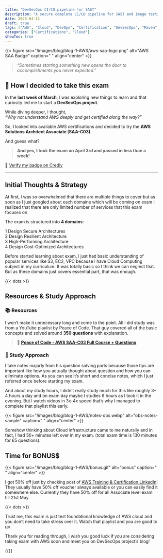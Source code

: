 ```yaml
---
title: "DevSecOps CI/CD pipeline for SAST"
description: "A secure complete CI/CD pipeline for SAST and image testing"
date: 2025-04-11
draft: true
tags: ["AWS", "Cloud", "DevOps", "Certification", "DevSecOps", "Maven", "JACOCO", "OWASP ZAP", "SonarQube", "Docker", "Trivy", "Jenkins", "ArgoCD", "K8s", "Kubernetes", "YML", "Gitlab", "SAST", "SCA", "testing", "Git", "CI", "CD"]
categories: ["Certifications", "Cloud"]
showToc: true
---
```


{{< figure src="/images/blog/blog-1-AWS/aws-saa-logo.png" alt="AWS SAA Badge" caption=" " align="center" >}}

> _“Sometimes starting something new opens the door to accomplishments you never expected.”_

## 🚀 How I decided to take this exam

In the **last week of March**, I was exploring new things to learn and that curiosity led me to start a **DevSecOps project**.

While diving deeper, I thought,  
_“Why not understand AWS deeply and get certified along the way?”_

So, I looked into available AWS certifications and decided to try the **AWS Solutions Architect Associate (SAA-C03)**.

And guess what?

> **And yes, I took the exam on April 3rd and passed in less than a week!**

🔗 [Verify my badge on Credly](https://www.credly.com/badges/c35b460c-42ed-4f70-8053-578f71d57a97/public_url)

---

## Initial Thoughts & Strategy

At first, I was so overwhelmed that there are multiple things to cover but as soon as I just googled about each domains which will be coming on exam I realized that there are only limited number of services that this exam focuses on.

The exam is structured into **4 domains**:

1 Design Secure Architectures  
2 Design Resilient Architecture  
3 High-Performing Architecture  
4 Design Cost-Optimized Architectures

Before started learning about exam, I just had basic understanding of popular services like S3, EC2, VPC because I have Cloud Computing subject in my curriculum. It was totally basic so I think we can neglect that. But as these domains just covers essential part, that was enough.


{{< dots >}}

## Resources & Study Approach

### 📚 Resources
I won’t make it unnecessary long and come to the point. All I did study was from a YouTube playlist by Peace of Code. That guy covered all of the basic concepts and solved around **350 questions** with explanation.

> 🎥 [**Peace of Code - AWS SAA-C03 Full Course + Questions**](https://www.youtube.com/@peaceofcode)  




### 📝 Study Approach

I take notes majorly from his question solving parts because those tips are important like how you actually thought about question and how you can eliminate options. As you can see it’s short and concise notes, which I just referred once before starting my exam.

And about my study hours, I didn’t really study much for this like roughly 3–4 hours a day and on exam day maybe I studies 6 hours as I took it in the evening. But I watch videos in 3x-4x speed that’s why I managed to complete that playlist this early.


{{< figure src="/images/blog/blog-1-AWS/notes-obs.webp" alt="obs-notes-sample" caption=" " align="center" >}}

Somehow thinking about Cloud infrastructure came to me naturally and in fact, I had 50+ minutes left over in my exam. (total exam time is 130 minutes for 65 questions).

## Time for BONUS$

{{< figure src="/images/blog/blog-1-AWS/bonus.gif" alt="bonus" caption=" " align="center" >}}

I got 50% off just by checking post of [AWS Training & Certification LinkedIn](https://www.linkedin.com/showcase/aws-training-%26-certification/)! They usually have 50% off voucher always available or you can easily find it somewhere else. Currently they have 50% off for all Associate level exam till 21st May.

{{< dots >}}


Trust me, this exam is just test foundational knowledge of AWS cloud and you don’t need to take stress over it. Watch that playlist and you are good to go.

Thank you for reading through, I wish you good luck if you are considering taking exam with AWS soon and meet you on DevSecOps project’s blog!

{{<seperator>}}